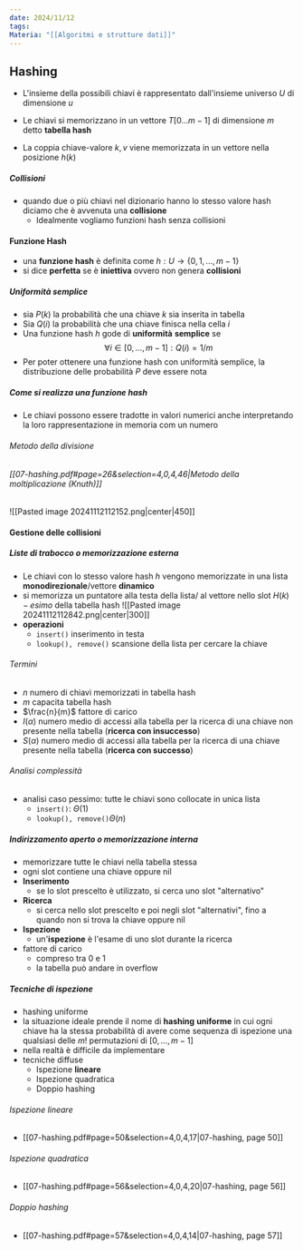 ```yaml
---
date: 2024/11/12
tags: 
Materia: "[[Algoritmi e strutture dati]]"
---
```

## Hashing
- L'insieme della possibili chiavi è rappresentato dall'insieme universo $U$ di dimensione $u$
- Le chiavi si memorizzano in un vettore $T[0\dots m-1]$ di dimensione $m$ detto **tabella hash**


- La coppia chiave-valore $k,v$ viene memorizzata in un vettore nella posizione $h(k)$
##### Collisioni
- quando due o più chiavi nel dizionario hanno lo stesso valore hash diciamo che è avvenuta una **collisione**
	- Idealmente vogliamo funzioni hash senza collisioni

#### Funzione Hash
- una **funzione hash** è definita come $h:U \rightarrow \{0,1,\dots, m-1\}$
- si dice **perfetta** se è **iniettiva** ovvero non genera **collisioni**


##### Uniformità semplice
- sia $P(k)$ la probabilità che una chiave $k$ sia inserita in tabella 
- Sia $Q(i)$ la probabilità che una chiave finisca nella cella $i$
- Una funzione hash $h$ gode di **uniformità** **semplice** se 
$$
\forall i \in [0, \dots, m-1]: Q(i) = 1/m
$$
- Per poter ottenere una funzione hash con uniformità semplice, la distribuzione delle probabilità $P$ deve essere nota

##### Come si realizza una funzione hash
- Le chiavi possono essere tradotte in valori numerici anche interpretando la loro rappresentazione in memoria com un numero 
###### Metodo della divisione
###### [[07-hashing.pdf#page=26&selection=4,0,4,46|Metodo della moltiplicazione (Knuth)]]
![[Pasted image 20241112112152.png|center|450]]

#### Gestione delle collisioni
##### Liste di trabocco o memorizzazione esterna
- Le chiavi con lo stesso valore hash $h$ vengono memorizzate in una lista **monodirezionale**/vettore **dinamico**
- si memorizza un puntatore alla testa della lista/ al vettore nello slot $H(k)-esimo$ della tabella hash
![[Pasted image 20241112112842.png|center|300]]
- **operazioni**
	- `insert()` inserimento in testa
	- `lookup(), remove()` scansione della lista per cercare la chiave
###### Termini
- $n$ numero di chiavi memorizzati in tabella hash
- $m$ capacita tabella hash
- $\frac{n}{m}$ fattore di carico
- $I(\alpha)$ numero medio di accessi alla tabella per la ricerca di una chiave non presente nella tabella (**ricerca con insuccesso**)
- $S(\alpha)$ numero medio di accessi alla tabella per la ricerca di una chiave presente nella tabella (**ricerca con successo**)
###### Analisi complessità
- analisi caso pessimo: tutte le chiavi sono collocate in unica lista
	- `insert()`: $\Theta(1)$
	- `lookup(), remove()`$\Theta(n)$
##### Indirizzamento aperto o memorizzazione interna
- memorizzare tutte le chiavi nella tabella stessa
- ogni slot contiene una chiave oppure nil
- **Inserimento**
	- se lo slot prescelto è utilizzato, si cerca uno slot "alternativo"
- **Ricerca**
	- si cerca nello slot prescelto e poi negli slot "alternativi", fino a quando non si trova la chiave oppure nil
- **Ispezione**
	- un'**ispezione** è l'esame di uno slot durante la ricerca
- fattore di carico
	- compreso tra 0 e 1
	- la tabella può andare in overflow

##### Tecniche di ispezione
- hashing uniforme
- la situazione ideale prende il nome di **hashing** **uniforme** in cui ogni chiave ha la stessa probabilità di avere come sequenza di ispezione una qualsiasi delle $m!$ permutazioni di $[0,\dots, m-1]$
- nella realtà è difficile da implementare
- tecniche diffuse
	- Ispezione **lineare**
	- Ispezione quadratica
	- Doppio hashing

###### Ispezione lineare
- [[07-hashing.pdf#page=50&selection=4,0,4,17|07-hashing, page 50]]
###### Ispezione quadratica
- [[07-hashing.pdf#page=56&selection=4,0,4,20|07-hashing, page 56]]
###### Doppio hashing
- [[07-hashing.pdf#page=57&selection=4,0,4,14|07-hashing, page 57]]


